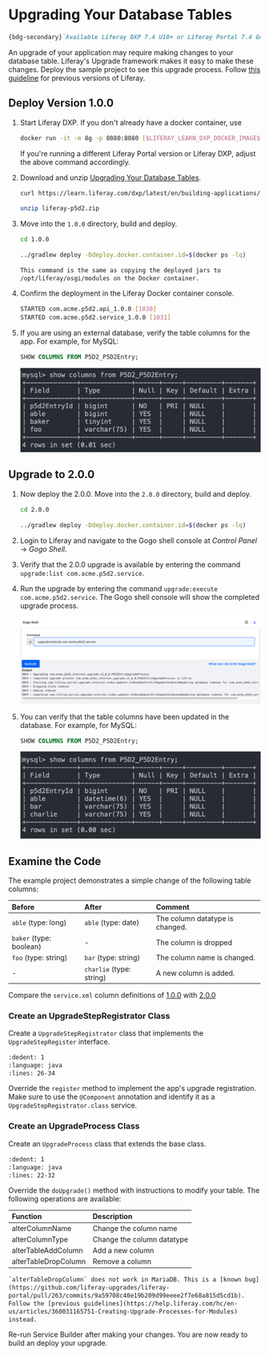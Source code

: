 # Upgrading Your Database Tables

```markdown
{bdg-secondary}`Available Liferay DXP 7.4 U10+ or Liferay Portal 7.4 GA14+`
```

An upgrade of your application may require making changes to your database table. Liferay's Upgrade framework makes it easy to make these changes. Deploy the sample project to see this upgrade process. Follow [this guideline](https://help.liferay.com/hc/en-us/articles/360031165751-Creating-Upgrade-Processes-for-Modules) for previous versions of Liferay.

## Deploy Version 1.0.0

1. Start Liferay DXP. If you don't already have a docker container, use

   ```bash
   docker run -it -m 8g -p 8080:8080 [$LIFERAY_LEARN_DXP_DOCKER_IMAGE$]
   ```

   If you're running a different Liferay Portal version or Liferay DXP, adjust the above command accordingly. 

1. Download and unzip [Upgrading Your Database Tables](./liferay-p5d2.zip).

   ```bash
   curl https://learn.liferay.com/dxp/latest/en/building-applications/data-frameworks/upgrade-processes/liferay-p5d2.zip -O
   ```

   ```bash
   unzip liferay-p5d2.zip
   ```

1. Move into the `1.0.0` directory, build and deploy.

   ```bash
   cd 1.0.0
   ```

   ```bash
   ../gradlew deploy -Ddeploy.docker.container.id=$(docker ps -lq)
   ```

   ```{note}
   This command is the same as copying the deployed jars to /opt/liferay/osgi/modules on the Docker container.
   ```

1. Confirm the deployment in the Liferay Docker container console.

   ```bash
   STARTED com.acme.p5d2.api_1.0.0 [1030]
   STARTED com.acme.p5d2.service_1.0.0 [1031]
   ```

1. If you are using an external database, verify the table columns for the app. For example, for MySQL:

   ```sql
   SHOW COLUMNS FROM P5D2_P5D2Entry;
   ```

   ![Verify the table columns in your database.](./upgrading-your-database-tables/images/01.png)

## Upgrade to 2.0.0

1. Now deploy the 2.0.0. Move into the `2.0.0` directory, build and deploy.

   ```bash
   cd 2.0.0
   ```

   ```bash
   ../gradlew deploy -Ddeploy.docker.container.id=$(docker ps -lq)
   ```

1. Login to Liferay and navigate to the Gogo shell console at *Control Panel* &rarr; *Gogo Shell*.

1. Verify that the 2.0.0 upgrade is available by entering the command `upgrade:list com.acme.p5d2.service`.

1. Run the upgrade by entering the command `upgrade:execute com.acme.p5d2.service`. The Gogo shell console will show the completed upgrade process.

   ![Execute the upgrade in Gogo shell.](./upgrading-your-database-tables/images/02.png)

1. You can verify that the table columns have been updated in the database. For example, for MySQL:

   ```sql
   SHOW COLUMNS FROM P5D2_P5D2Entry;
   ```

   ![Verify the table columns have been updated.](./upgrading-your-database-tables/images/03.png)

## Examine the Code

The example project demonstrates a simple change of the following table columns:

| Before | After | Comment |
| :--- | :--- | :--- |
| `able` (type: long) | `able` (type: date) | The column datatype is changed. |
| `baker` (type: boolean) | - | The column is dropped |
| `foo` (type: string) | `bar` (type: string) | The column name is changed. |
| - | `charlie` (type: string) | A new column is added. |

Compare the `service.xml` column definitions of [1.0.0](./upgrading-your-database-tables/resources/liferay-p5d2.zip/1.0.0/p5d2-service/service.xml) with [2.0.0](./upgrading-your-database-tables/resources/liferay-p5d2.zip/2.0.0/p5d2-service/service.xml)

### Create an UpgradeStepRegistrator Class

Create a `UpgradeStepRegistrator` class that implements the `UpgradeStepRegister` interface.

```{literalinclude} ./upgrade-process-for-your-application/resources/liferay-p5d2.zip/2.0.0/p5d2-service/src/main/java/com/acme/p5d2/internal/upgrade/P5D2EntryUpgrade.java
:dedent: 1
:language: java
:lines: 26-34
```

Override the `register` method to implement the app's upgrade registration. Make sure to use the `@Component` annotation and identify it as a `UpgradeStepRegistrator.class` service.


### Create an UpgradeProcess Class

Create an `UpgradeProcess` class that extends the base class.

```{literalinclude} ./upgrade-process-for-your-application/resources/liferay-p5d2.zip/2.0.0/p5d2-service/src/main/java/com/acme/p5d2/internal/upgrade/v2_0_0/P5D2EntryUpgradeProcess.java
:dedent: 1
:language: java
:lines: 22-32
```

Override the `doUpgrade()` method with instructions to modify your table. The following operations are available:

| Function | Description |
| :--- | :--- |
| alterColumnName | Change the column name |
| alterColumnType | Change the column datatype |
| alterTableAddColumn | Add a new column |
| alterTableDropColumn | Remove a column |

```{warning}
`alterTableDropColumn` does not work in MariaDB. This is a [known bug](https://github.com/liferay-upgrades/liferay-portal/pull/263/commits/9a59708c40e19b209d99eeee2f7e68a815d5cd1b). Follow the [previous guidelines](https://help.liferay.com/hc/en-us/articles/360031165751-Creating-Upgrade-Processes-for-Modules) instead.
```

Re-run Service Builder after making your changes. You are now ready to build an deploy your upgrade.
